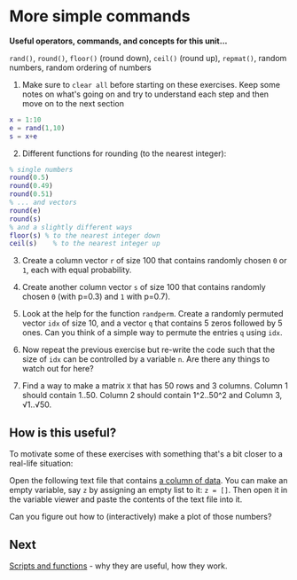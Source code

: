 #  More simple commands


**Useful operators, commands, and concepts for this unit...**

``rand()``, ``round()``, ``floor()`` (round down), ``ceil()`` (round up), ``repmat()``, random numbers, random ordering of numbers

1. Make sure to ``clear all`` before starting on these exercises. Keep some notes on what's going on and try to understand each step and then move on to the next section
  ```matlab
  x = 1:10
  e = rand(1,10)
  s = x+e
  ```

2. Different functions for rounding (to the nearest integer):
  ```matlab
  % single numbers
  round(0.5)
  round(0.49)
  round(0.51)
  % ... and vectors
  round(e)
  round(s)
  % and a slightly different ways
  floor(s) % to the nearest integer down
  ceil(s)	 % to the nearest integer up
  ```

3. Create a column vector ``r`` of size 100 that contains randomly chosen ``0`` or ``1``, each with equal probability.

4. Create another column vector ``s`` of size 100 that contains randomly chosen ``0`` (with p=0.3) and ``1`` with p=0.7).

5. Look at the help for the function ``randperm``. Create a randomly permuted vector ``idx`` of size 10, and a vector ``q`` that contains 5 zeros followed by 5 ones. Can you think of a simple way to permute the entries ``q`` using ``idx``.

6. Now repeat the previous exercise but re-write the code such that the size of ``idx`` can be controlled by a variable ``n``. Are there any things to watch out for here?

7. Find a way to make a matrix ``X`` that has 50 rows and 3 columns. Column 1 should contain 1..50. Column 2 should contain 1^2..50^2 and Column 3, √1..√50.

## How is this useful?

To motivate some of these exercises with something that's a bit closer to a real-life situation:

Open the following text file that contains
<a href="lab02_timecourse.txt" target="new">a column of data</a>. You can make an empty variable, say ``z`` by assigning an empty list to it: ``z = []``. Then open it in the variable viewer and paste the contents of the text file into it.

Can you figure out how to (interactively) make a plot of those numbers?


##  Next

[Scripts and functions](04-scriptsAndFunctions.md) - why they are useful, how they work.
